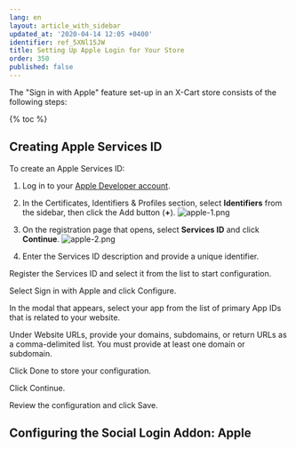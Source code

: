```yaml
---
lang: en
layout: article_with_sidebar
updated_at: '2020-04-14 12:05 +0400'
identifier: ref_5XNl15JW
title: Setting Up Apple Login for Your Store
order: 350
published: false
---
```

The "Sign in with Apple" feature set-up in an X-Cart store consists of the following steps:

{% toc %}

## Creating Apple Services ID

To create an Apple Services ID:

1. Log in to your [Apple Developer account](https://developer.apple.com/ "Setting Up Apple Login for Your Store").

2. In the Certificates, Identifiers & Profiles section, select **Identifiers** from the sidebar, then click the Add button (**+**).
   ![apple-1.png]({{site.baseurl}}/attachments/ref_5XNl15JW/apple-1.png)

3. On the registration page that opens, select **Services ID** and click **Continue**.
   ![apple-2.png]({{site.baseurl}}/attachments/ref_5XNl15JW/apple-2.png)

4. Enter the Services ID description and provide a unique identifier.

Register the Services ID and select it from the list to start configuration.

Select Sign in with Apple and click Configure.

In the modal that appears, select your app from the list of primary App IDs that is related to your website.

Under Website URLs, provide your domains, subdomains, or return URLs as a comma-delimited list. You must provide at least one domain or subdomain.

Click Done to store your configuration.

Click Continue.

Review the configuration and click Save.

## Configuring the Social Login Addon: Apple